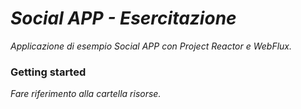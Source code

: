 # *Social APP - Esercitazione*

*Applicazione di esempio Social APP con Project Reactor e WebFlux.*


### Getting started

*Fare riferimento alla cartella risorse.*